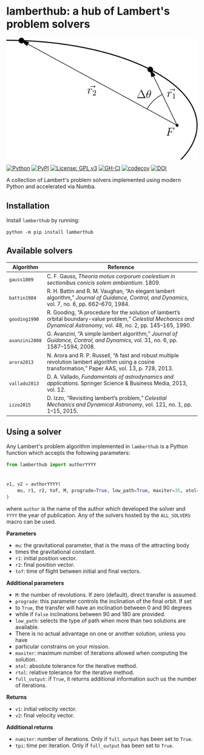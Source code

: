# lamberthub: a hub of Lambert's problem solvers

<img align="center" src="https://github.com/jorgepiloto/lamberthub/raw/main/doc/source/_static/logo.png"/>

[![Python](https://img.shields.io/pypi/pyversions/lamberthub?logo=pypi)](https://pypi.org/project/lamberthub/)
[![PyPI](https://img.shields.io/pypi/v/lamberthub.svg?logo=python&logoColor=white)](https://pypi.org/project/lamberthub/)
[![License: GPL v3](https://img.shields.io/badge/License-GPLv3-blue.svg)](https://www.gnu.org/licenses/gpl-3.0)
[![GH-CI](https://github.com/jorgepiloto/lamberthub/actions/workflows/ci_cd.yml/badge.svg)](https://github.com/jorgepiloto/lamberthub/actions/workflows/ci_cd.yml)
[![codecov](https://codecov.io/gh/jorgepiloto/lamberthub/branch/main/graph/badge.svg?token=3BY2J5AB8D)](https://codecov.io/gh/jorgepiloto/lamberthub)
[![DOI](https://zenodo.org/badge/364482782.svg)](https://zenodo.org/badge/latestdoi/364482782)

A collection of Lambert's problem solvers implemented using modern Python and accelerated via Numba.

## Installation

Install `lamberthub` by running:

```console
python -m pip install lamberthub
```

## Available solvers

| Algorithm     | Reference                                                                                                                                               |
|---------------|---------------------------------------------------------------------------------------------------------------------------------------------------------|
| `gauss1809`   | C. F. Gauss, *Theoria motus corporum coelestium in sectionibus conicis solem ambientium*. 1809.                                                         |
| `battin1984`  | R. H. Battin and R. M. Vaughan, “An elegant lambert algorithm,” *Journal of Guidance, Control, and Dynamics*, vol. 7, no. 6, pp. 662–670, 1984.         |
| `gooding1990` | R. Gooding, “A procedure for the solution of lambert’s orbital boundary-value problem,” *Celestial Mechanics and Dynamical Astronomy*, vol. 48, no. 2, pp. 145–165, 1990. |
| `avanzini2008`| G. Avanzini, “A simple lambert algorithm,” *Journal of Guidance, Control, and Dynamics*, vol. 31, no. 6, pp. 1587–1594, 2008.                          |
| `arora2013`   | N. Arora and R. P. Russell, “A fast and robust multiple revolution lambert algorithm using a cosine transformation,” Paper AAS, vol. 13, p. 728, 2013.  |
| `vallado2013` | D. A. Vallado, *Fundamentals of astrodynamics and applications*. Springer Science & Business Media, 2013, vol. 12.                                       |
| `izzo2015`    | D. Izzo, “Revisiting lambert’s problem,” *Celestial Mechanics and Dynamical Astronomy*, vol. 121, no. 1, pp. 1–15, 2015.                                |

## Using a solver

Any Lambert's problem algorithm implemented in `lamberthub` is a Python function
which accepts the following parameters:

```python
from lamberthub import authorYYYY


v1, v2 = authorYYYY(
    mu, r1, r2, tof, M, prograde=True, low_path=True, maxiter=35, atol=1e-5, rtol=1e-7, full_output=False
)
```

where `author` is the name of the author which developed the solver and `YYYY`
the year of publication. Any of the solvers hosted by the `ALL_SOLVERS` macro
can be used.

**Parameters**
- `mu`: the gravitational parameter, that is the mass of the attracting body
- times the gravitational constant.
- `r1`: initial position vector.
- `r2`: final position vector.
- `tof`: time of flight between initial and final vectors.

**Additional parameters**
- `M`: the number of revolutions. If zero (default), direct transfer is assumed.
- `prograde`: this parameter controls the inclination of the final orbit. If set
- to `True`, the transfer will have an inclination between 0 and 90 degrees
- while if `False` inclinations between 90 and 180 are provided.
- `low_path`: selects the type of path when more than two solutions are available.
- There is no actual advantage on one or another solution, unless you have
- particular constrains on your mission.
- `maxiter`: maximum number of iterations allowed when computing the solution.
- `atol`: absolute tolerance for the iterative method.
- `rtol`: relative tolerance for the iterative method.
- `full_output`: if `True`, it returns additional information such us the number
  of iterations. 

**Returns**
* `v1`: initial velocity vector.
* `v2`: final velocity vector.

**Additional returns**
* `numiter`: number of iterations. Only if `full_output` has been set to `True`.
* `tpi`: time per iteration. Only if `full_output` has been set to `True`.
